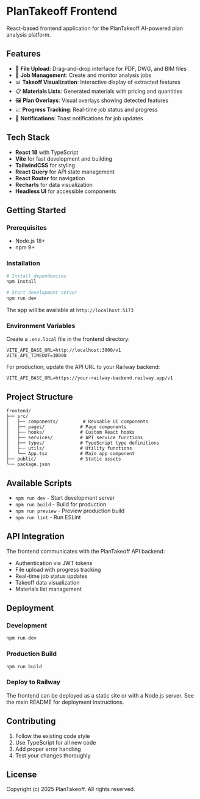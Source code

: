 # PlanTakeoff Frontend

React-based frontend application for the PlanTakeoff AI-powered plan analysis platform.

## Features

- 📁 **File Upload**: Drag-and-drop interface for PDF, DWG, and BIM files
- 🎯 **Job Management**: Create and monitor analysis jobs
- 📊 **Takeoff Visualization**: Interactive display of extracted features
- 📋 **Materials Lists**: Generated materials with pricing and quantities
- 🖼️ **Plan Overlays**: Visual overlays showing detected features
- 📈 **Progress Tracking**: Real-time job status and progress
- 🔔 **Notifications**: Toast notifications for job updates

## Tech Stack

- **React 18** with TypeScript
- **Vite** for fast development and building
- **TailwindCSS** for styling
- **React Query** for API state management
- **React Router** for navigation
- **Recharts** for data visualization
- **Headless UI** for accessible components

## Getting Started

### Prerequisites

- Node.js 18+
- npm 9+

### Installation

```bash
# Install dependencies
npm install

# Start development server
npm run dev
```

The app will be available at `http://localhost:5173`

### Environment Variables

Create a `.env.local` file in the frontend directory:

```env
VITE_API_BASE_URL=http://localhost:3000/v1
VITE_API_TIMEOUT=30000
```

For production, update the API URL to your Railway backend:

```env
VITE_API_BASE_URL=https://your-railway-backend.railway.app/v1
```

## Project Structure

```
frontend/
├── src/
│   ├── components/         # Reusable UI components
│   ├── pages/             # Page components
│   ├── hooks/             # Custom React hooks
│   ├── services/          # API service functions
│   ├── types/             # TypeScript type definitions
│   ├── utils/             # Utility functions
│   └── App.tsx            # Main app component
├── public/                # Static assets
└── package.json
```

## Available Scripts

- `npm run dev` - Start development server
- `npm run build` - Build for production
- `npm run preview` - Preview production build
- `npm run lint` - Run ESLint

## API Integration

The frontend communicates with the PlanTakeoff API backend:

- Authentication via JWT tokens
- File upload with progress tracking
- Real-time job status updates
- Takeoff data visualization
- Materials list management

## Deployment

### Development
```bash
npm run dev
```

### Production Build
```bash
npm run build
```

### Deploy to Railway
The frontend can be deployed as a static site or with a Node.js server. See the main README for deployment instructions.

## Contributing

1. Follow the existing code style
2. Use TypeScript for all new code
3. Add proper error handling
4. Test your changes thoroughly

## License

Copyright (c) 2025 PlanTakeoff. All rights reserved.
